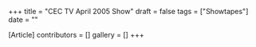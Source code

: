 +++
title = "CEC TV April 2005 Show"
draft = false
tags = ["Showtapes"]
date = ""

[Article]
contributors = []
gallery = []
+++